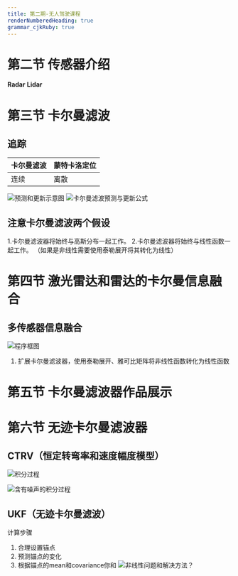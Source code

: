 ```yaml
---
title: 第二期-无人驾驶课程
renderNumberedHeading: true
grammar_cjkRuby: true
---
```


# 第二节 传感器介绍
**Radar**
**Lidar**

# 第三节 卡尔曼滤波
## 追踪
| 卡尔曼滤波 | 蒙特卡洛定位 |
| --- | --- |
| 连续 | 离散 |

![预测和更新示意图](https://gitee.com/knowmefly/little_book_maker/raw/master/小书匠/1616638748123.png)
![卡尔曼滤波预测与更新公式](https://gitee.com/knowmefly/little_book_maker/raw/master/小书匠/1616568347955.png)

## 注意卡尔曼滤波两个假设
1.卡尔曼滤波器将始终与高斯分布一起工作。
2.卡尔曼滤波器将始终与线性函数一起工作。
（如果是非线性需要使用泰勒展开将其转化为线性）

# 第四节 激光雷达和雷达的卡尔曼信息融合
## 多传感器信息融合
![程序框图](https://gitee.com/knowmefly/little_book_maker/raw/master/小书匠/1616581494021.png)
1. 扩展卡尔曼滤波器，使用泰勒展开、雅可比矩阵将非线性函数转化为线性函数

# 第五节 卡尔曼滤波器作品展示

# 第六节 无迹卡尔曼滤波器
## CTRV（恒定转弯率和速度幅度模型）
![积分过程](https://gitee.com/knowmefly/little_book_maker/raw/master/小书匠/1616640866543.png)

![含有噪声的积分过程](https://gitee.com/knowmefly/little_book_maker/raw/master/小书匠/1616641186406.png)

## UKF（无迹卡尔曼滤波）
计算步骤
1. 合理设置锚点
2. 预测锚点的变化
3. 根据锚点的mean和covariance你和
![非线性问题和解决方法？](https://gitee.com/knowmefly/little_book_maker/raw/master/小书匠/1616641803030.png)

